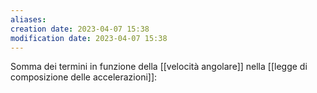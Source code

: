 ```yaml
---
aliases: 
creation date: 2023-04-07 15:38
modification date: 2023-04-07 15:38
---
```


Somma dei termini in funzione della [[velocità angolare]] nella [[legge di composizione delle accelerazioni]]:




